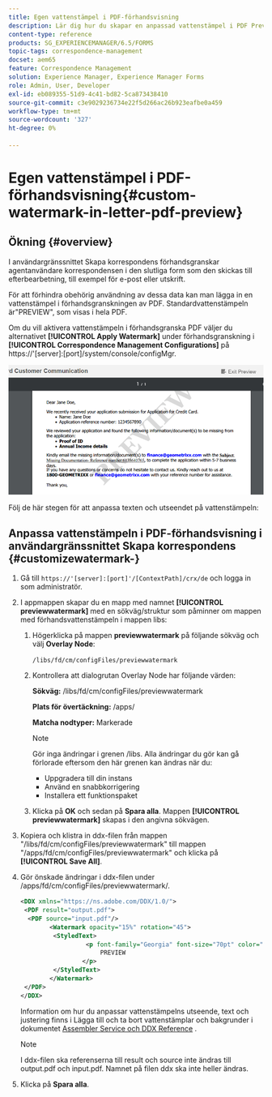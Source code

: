 ```yaml
---
title: Egen vattenstämpel i PDF-förhandsvisning
description: Lär dig hur du skapar en anpassad vattenstämpel i PDF Preview.
content-type: reference
products: SG_EXPERIENCEMANAGER/6.5/FORMS
topic-tags: correspondence-management
docset: aem65
feature: Correspondence Management
solution: Experience Manager, Experience Manager Forms
role: Admin, User, Developer
exl-id: eb089355-51d9-4c41-bd82-5ca873438410
source-git-commit: c3e9029236734e22f5d266ac26b923eafbe0a459
workflow-type: tm+mt
source-wordcount: '327'
ht-degree: 0%

---
```


# Egen vattenstämpel i PDF-förhandsvisning{#custom-watermark-in-letter-pdf-preview}

## Ökning {#overview}

I användargränssnittet Skapa korrespondens förhandsgranskar agentanvändare korrespondensen i den slutliga form som den skickas till efterbearbetning, till exempel för e-post eller utskrift.

För att förhindra obehörig användning av dessa data kan man lägga in en vattenstämpel i förhandsgranskningen av PDF. Standardvattenstämpeln är&quot;PREVIEW&quot;, som visas i hela PDF.

Om du vill aktivera vattenstämpeln i förhandsgranska PDF väljer du alternativet **[!UICONTROL Apply Watermark]** under förhandsgranskning i **[!UICONTROL Correspondence Management Configurations]** på https://&#39;[server]:[port]/system/console/configMgr.

![standardvattenstämpel](assets/default-watermark.png)

Följ de här stegen för att anpassa texten och utseendet på vattenstämpeln:

## Anpassa vattenstämpeln i PDF-förhandsvisning i användargränssnittet Skapa korrespondens {#customizewatermark-}

1. Gå till `https://'[server]:[port]'/[ContextPath]/crx/de` och logga in som administratör.
1. I appmappen skapar du en mapp med namnet **[!UICONTROL previewwatermark]** med en sökväg/struktur som påminner om mappen med förhandsvattenstämpeln i mappen libs:

   1. Högerklicka på mappen **previewwatermark** på följande sökväg och välj **Overlay Node**:

      `/libs/fd/cm/configFiles/previewwatermark`

   1. Kontrollera att dialogrutan Overlay Node har följande värden:

      **Sökväg:** /libs/fd/cm/configFiles/previewwatermark

      **Plats för övertäckning:** /apps/

      **Matcha nodtyper:** Markerade

      >[!NOTE]
      >
      >Gör inga ändringar i grenen /libs. Alla ändringar du gör kan gå förlorade eftersom den här grenen kan ändras när du:
      >
      >    
      >    
      >    * Uppgradera till din instans
      >    * Använd en snabbkorrigering
      >    * Installera ett funktionspaket
      >    
      >

   1. Klicka på **OK** och sedan på **Spara alla**. Mappen **[!UICONTROL previewwatermark]** skapas i den angivna sökvägen.

1. Kopiera och klistra in ddx-filen från mappen &quot;/libs/fd/cm/configFiles/previewwatermark&quot; till mappen &quot;/apps/fd/cm/configFiles/previewwatermark&quot; och klicka på **[!UICONTROL Save All]**.
1. Gör önskade ändringar i ddx-filen under /apps/fd/cm/configFiles/previewwatermark/.

   ```xml
   <DDX xmlns="https://ns.adobe.com/DDX/1.0/">
    <PDF result="output.pdf">
     <PDF source="input.pdf"/>
           <Watermark opacity="15%" rotation="45">
            <StyledText>
                     <p font-family="Georgia" font-size="70pt" color="black" font-weight="bold">
                         PREVIEW
                    </p>
            </StyledText>
           </Watermark>
    </PDF>
   </DDX>
   ```

   Information om hur du anpassar vattenstämpelns utseende, text och justering finns i Lägga till och ta bort vattenstämplar och bakgrunder i dokumentet [Assembler Service och DDX Reference](https://help.adobe.com/en_US/livecycle/11.0/ddxRef.pdf) .

   >[!NOTE]
   >
   >I ddx-filen ska referenserna till result och source inte ändras till output.pdf och input.pdf. Namnet på filen ddx ska inte heller ändras.

1. Klicka på **Spara alla**.
